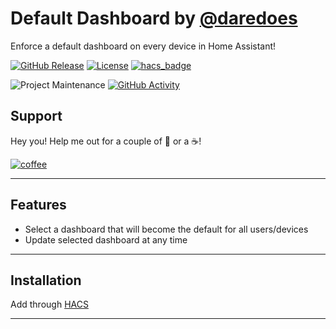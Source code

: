 # Default Dashboard by [@daredoes](https://www.github.com/daredoes)

Enforce a default dashboard on every device in Home Assistant!

[![GitHub Release][releases-shield]][releases]
[![License][license-shield]](LICENSE.md)
[![hacs_badge](https://img.shields.io/badge/HACS-Custom-blue.svg)](https://github.com/custom-components/hacs)

![Project Maintenance][maintenance-shield]
[![GitHub Activity][commits-shield]][commits]

## Support

Hey you! Help me out for a couple of :beers: or a :coffee:!

[![coffee](https://www.buymeacoffee.com/assets/img/custom_images/black_img.png)](https://www.buymeacoffee.com/daredoes)

---

##  Features

* Select a dashboard that will become the default for all users/devices
* Update selected dashboard at any time

---

## Installation

Add through  [HACS](https://github.com/custom-components/hacs)

---


[commits-shield]: https://img.shields.io/github/commit-activity/y/daredoes/default-dashboard.svg
[commits]: https://github.com/daredoes/default-dashboard/commits/master
[devcontainer]: https://code.visualstudio.com/docs/remote/containers
[license-shield]: https://img.shields.io/github/license/daredoes/default-dashboard.svg
[maintenance-shield]: https://img.shields.io/maintenance/yes/2022
[releases-shield]: https://img.shields.io/github/release/daredoes/default-dashboard.svg
[releases]: https://github.com/daredoes/default-dashboard/releases
